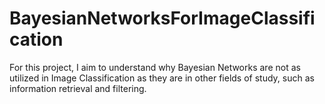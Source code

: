# BayesianNetworksForImageClassification
For this project, I aim to understand why Bayesian Networks are not as utilized in Image Classification as they are in other fields of study, such as information retrieval and filtering.
